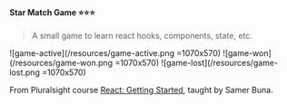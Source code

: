 #### Star Match Game ⭐⭐⭐

> A small game to learn react hooks, components, state, etc.

![game-active](/resources/game-active.png =1070x570)
![game-won](/resources/game-won.png =1070x570)
![game-lost](/resources/game-lost.png =1070x570)

From Pluralsight course [React: Getting Started](https://www.pluralsight.com/courses/react-js-getting-started), taught by Samer Buna.
